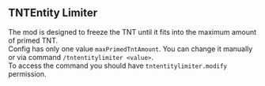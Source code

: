 ## TNTEntity Limiter
The mod is designed to freeze the TNT until it fits into the maximum amount of primed TNT.<br>
Config has only one value `maxPrimedTntAmount`. You can change it manually or via command `/tntentitylimiter <value>`.<br>
To access the command you should have `tntentitylimiter.modify` permission.